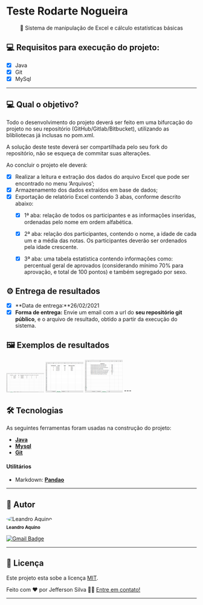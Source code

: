 # Teste Rodarte Nogueira
<p align="center">🚀 Sistema de manipulação de Excel e cálculo estatísticas básicas</p>

## 💻 Requisitos para execução do projeto:
- [x] Java
- [x] Git
- [x] MySql

---
## 💻 Qual o objetivo?
Todo o desenvolvimento do projeto deverá ser feito em uma bifurcação do projeto no seu repositório (GitHub/Gitlab/Bitbucket), utilizando as blibliotecas já inclusas no pom.xml.

A solução deste teste deverá ser compartilhada pelo seu fork do repositório, não se esqueça de commitar suas alterações.

Ao concluir o projeto ele deverá:
- [x] Realizar a leitura e extração dos dados do arquivo Excel que pode ser encontrado no menu ‘Arquivos’;
- [x] Armazenamento dos dados extraídos em base de dados;
- [x] Exportação de relatório Excel contendo 3 abas, conforme descrito abaixo:
	- [x]  1ª aba: relação de todos os participantes e as informações inseridas, ordenadas pelo nome em ordem alfabética.
	- [x] 2ª aba: relação dos participantes, contendo o nome, a idade de cada um e a média das notas. Os participantes deverão ser ordenados pela idade crescente.
	- [x] 3ª aba: uma tabela estatística contendo informações como: percentual geral de aprovados (considerando mínimo 70% para aprovação, e total de 100 pontos) e também segregado por sexo.


## ⚙️ Entrega de resultados

- [x] **Data de entrega:**26/02/2021
- [x] **Forma de entrega:** Envie um email com a url do **seu repositório git público**, e o arquivo de resultado, obtido a partir da execução do sistema.

## 🖼️ Exemplos de resultados

<img src="exemplo_1.png" width="100px;" alt="Exemplo 1"/>
<img src="exemplo_2.png" width="100px;" alt="Exemplo 2"/>
<img src="exemplo_3.png" width="100px;" alt="Exemplo 3"/>
---



## 🛠 Tecnologias

As seguintes ferramentas foram usadas na construção do projeto:
- **[Java](https://www.java.com/pt-BR/)**
- **[Mysql](https://www.mysql.com/)**
- **[Git](https://git-scm.com/)**

#### **Utilitários**

- Markdown:  **[Pandao](pandao.github.io/)**

---

## 🦸 Autor

 <img style="border-radius: 50%;" src="https://media-exp1.licdn.com/dms/image/C4E03AQEuKat_YLW-tA/profile-displayphoto-shrink_200_200/0/1517569053916?e=1619654400&v=beta&t=qQeURZXcz8f8vDGlXsfe2xd7jMxt053Yr1AOEYA6xuA" width="100px;" alt="Leandro Aquino"/>
 <br />
 <sub><b>Leandro Aquino </b></sub></a> 
 <br />

[![Gmail Badge](https://img.shields.io/badge/-leandro@rodartenogueira.com.br-c14438?style=flat-square&logo=Gmail&logoColor=white&link=mailto:leandro@rodartenogueira.com.br )](mailto:leandro@rodartenogueira.com.br)

---

## 📝 Licença

Este projeto esta sobe a licença [MIT](./LICENSE).

Feito com ❤️ por Jefferson Silva 👋🏽 [Entre em contato!](https://rodartenogueira.com.br/)

---
